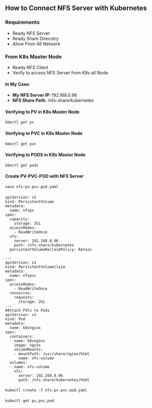 ## How to Connect NFS Server with Kubernetes

### Requirements
- Ready NFS Server
- Ready Share Direcotry
- Allow From All Network

### From K8s Master Node
- Ready NFS Client
- Verify to access NFS Server from K8s all Node
#### In My Case:
- <b>My NFS Server IP: </b> 192.168.0.96
- <b>NFS Share Path:</b> /nfs-share/kubernetes

#### Verifying to PV in K8s Master Node
    kbectl get pv
#### Verifying to PVC in K8s Master Node
    kbectl get pvc
#### Verifying to PODS in K8s Master Node
    kbectl get pods
#### Create PV-PVC-POD with NFS Server
    nano nfs-pv-pvc-pod.yaml
####
    apiVersion: v1
    kind: PersistentVolume
    metadata:
      name: nfspv
    spec:
      capacity:
        storage: 2Gi
      accessModes:
        - ReadWriteOnce
      nfs:
        server: 192.168.0.96
        path: /nfs-share/kubernetes
      persistentVolumeReclaimPolicy: Retain
    
    ---
    apiVersion: v1
    kind: PersistentVolumeClaim
    metadata:
      name: nfspvc
    spec:
      accessModes:
        - ReadWriteOnce
      resources:
        requests:
          storage: 2Gi
    ---
    #Attach PVCs to Pods
    apiVersion: v1
    kind: Pod
    metadata:
      name: k8snginx
    spec:
      containers:
      - name: k8snginx
        image: nginx
        volumeMounts:
        - mountPath: /usr/share/nginx/html
          name: nfs-volume
      volumes:
      - name: nfs-volume
        nfs:
          server: 192.168.0.96
          path: /nfs-share/kubernetes/html

####
    kubectl create -f nfs-pv-pvc-pod.yaml
####
    kubectl get pv,pvc,pod


